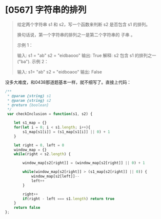 # [0567] 字符串的排列

> 给定两个字符串 s1 和 s2，写一个函数来判断 s2 是否包含 s1 的排列。
>
> 换句话说，第一个字符串的排列之一是第二个字符串的 子串 。
>
> 示例 1：
>
> 输入: s1 = "ab" s2 = "eidbaooo"
> 输出: True
> 解释: s2 包含 s1 的排列之一 ("ba").
> 示例 2：
>
> 输入: s1= "ab" s2 = "eidboaoo"
> 输出: False

没多大难度，和0438那道题基本一样，就不细写了。直接上代码：

```js
/**
 * @param {string} s1
 * @param {string} s2
 * @return {boolean}
 */
 var checkInclusion = function(s1, s2) {

    let s1_map = {}
    for(let i = 0; i < s1.length; i++){
        s1_map[s1[i]] = (s1_map[s1[i]] || 0) + 1
    }

    let right = 0, left = 0
    window_map = {}
    while(right < s2.length) {

        window_map[s2[right]] = (window_map[s2[right]] || 0) + 1

        while(window_map[s2[right]] > (s1_map[s2[right]] || 0)) {
            window_map[s2[left]]--
            left++
        }

        right++
        if(right - left === s1.length) return true
    }
    return false
};
```